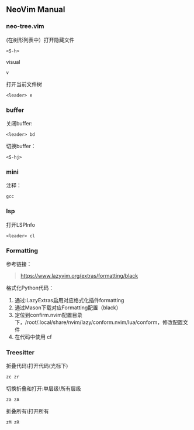 ## NeoVim Manual

### neo-tree.vim

(在树形列表中）打开隐藏文件
```
<S-h>
```
visual
```
v
```
打开当前文件树
```
<leader> e
```

### buffer

关闭buffer:
```
<leader> bd
```
切换buffer：
```
<S-hj>
```
### mini
注释：
```
gcc
```
### lsp

打开LSPInfo
```
<leader> cl 
```

### Formatting
参考链接： 
> https://www.lazyvim.org/extras/formatting/black

格式化Python代码：
1. 通过:LazyExtras启用对应格式化插件formatting
2. 通过Mason下载对应Formatting配置（black）
3. 定位到confirm.nvim配置目录下，/root/.local/share/nvim/lazy/conform.nvim/lua/conform，修改配置文件
4. 在代码中使用<leader> cf

### Treesitter

折叠代码\打开代码(光标下)
```
zc zr
```
切换折叠和打开:单层级\所有层级
```
za zA
```
折叠所有\打开所有
```
zM zR
```
